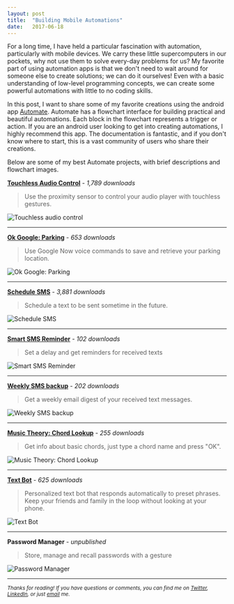 ```yaml
---
layout: post
title:  "Building Mobile Automations"
date:   2017-06-18
---
```



For a long time, I have held a particular fascination with automation, particularly with mobile devices. We carry these little supercomputers in our pockets, why not use them to solve every-day problems for us?  My favorite part of using automation apps is that we don't need to wait around for someone else to create solutions; we can do it ourselves! Even with a basic understanding of low-level programming concepts, we can create some powerful automations with little to no coding skills.

In this post, I want to share some of my favorite creations using the android app [Automate](http://llamalab.com/automate/). Automate has a flowchart interface for building practical and beautiful automations. Each block in the flowchart represents a trigger or action. If you are an android user looking to get into creating automations, I highly recommend this app. The documentation is fantastic, and if you don't know where to start, this is a vast community of users who share their creations.

Below are some of my best Automate projects, with brief descriptions and flowchart images. 


**[Touchless Audio Control](http://llamalab.com/automate/community/flows/3493)** - *1,789 downloads*
> Use the proximity sensor to control your audio player with touchless gestures.

![Touchless audio control](http://bjcantlupe.com/img/touchless_audio_control.png)

---

**[Ok Google: Parking](http://llamalab.com/automate/community/flows/3430)** - *653 downloads*
> Use Google Now voice commands to save and retrieve your parking location.

![Ok Google: Parking](http://bjcantlupe.com/img/ok_google_parking.png)

--- 

**[Schedule SMS](http://llamalab.com/automate/community/flows/3575)** - *3,881 downloads*
> Schedule a text to be sent sometime in the future.

![Schedule SMS](http://bjcantlupe.com/img/schedule_sms.png)

---

**[Smart SMS Reminder](http://llamalab.com/automate/community/flows/4015)** - *102 downloads*
> Set a delay and get reminders for received texts

![Smart SMS Reminder](http://bjcantlupe.com/img/smart_sms_reminder.png)

---

**[Weekly SMS backup](http://llamalab.com/automate/community/flows/3269)** - *202 downloads*
> Get a weekly email digest of your received text messages.

![Weekly SMS backup](http://bjcantlupe.com/img/weekly_sms_backup.png)

--- 

**[Music Theory: Chord Lookup](http://llamalab.com/automate/community/flows/3610)** - *255 downloads*
> Get info about basic chords, just type a chord name and press "OK".

![Music Theory: Chord Lookup](http://bjcantlupe.com/img/music_theory_chord_info.png)

--- 

**[Text Bot](http://llamalab.com/automate/community/flows/4001)** - *625 downloads*
> Personalized text bot that responds automatically to preset phrases. Keep your friends and family in the loop without looking at your phone.

![Text Bot](http://bjcantlupe.com/img/text_bot.png)

--- 

**Password Manager** - *unpublished*
> Store, manage and recall passwords with a gesture

![Password Manager](http://bjcantlupe.com/img/password_manager.png)

---

<small><em>Thanks for reading! If you have questions or comments, you can find me on <a target="_blank" href="https://twitter.com/BeejLuig">Twitter</a>, <a href="https://www.linkedin.com/in/bj-cantlupe/" target="_blank">LinkedIn</a>, or just <a href="mailto:bjcantlupe@gmail.com">email</a> me.</em></small>
